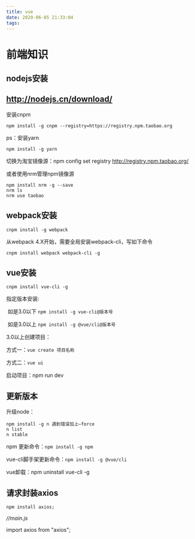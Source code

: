 ```yaml
---
title: vue
date: 2020-06-05 21:33:04
tags:
---
```


# 前端知识

## nodejs安装 

## http://nodejs.cn/download/

安装cnpm

`npm install -g cnpm --registry=https://registry.npm.taobao.org`

ps：安装yarn

`npm install -g yarn`

切换为淘宝镜像源：npm config set registry http://registry.npm.taobao.org/

或者使用nrm管理npm镜像源

```
npm install nrm -g --save
nrm ls
nrm use taobao
```



## webpack安装

`cnpm install -g webpack`

从webpack 4.X开始，需要全局安装webpack-cli，写如下命令

`cnpm install webpack webpack-cli -g`



## vue安装 

`cnpm install vue-cli -g`

指定版本安装:

​		如是3.0以下 `npm install -g vue-cli@版本号`

​		如是3.0以上 `npm install -g @vue/cli@版本号`

3.0以上创建项目：

方式一：`vue create 项目名称`

方式二：`vue ui`

启动项目：npm run dev



## 更新版本

升级node：

```undefined
npm install -g n 遇到错误加上–force
n list
n stable
```

npm 更新命令：`npm install -g npm`

vue-cli脚手架更新命令：`npm install -g @vue/cli`

vue卸载：npm uninstall vue-cli -g



## 请求封装axios

```
npm install axios;
```

*//main.js*

import axios from "axios";